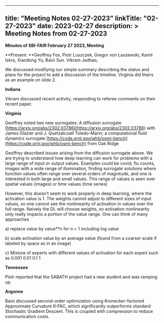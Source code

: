 
---
title: "Meeting Notes 02-27-2023"
linkTitle: "02-27-2023"
date: 2023-02-27
description: >
  Meeting Notes from 02-27-2023
---

**Minutes of SBI-FAIR February 27 2023, Meeting**

**Present: **Geoffrey Fox, Piotr Luszczek, Gregor von Laszewski,  Kamil Iskra, Xiaodong Yu, Baixi Sun. Vikram Jadhao, 

We discussed modifying our simple summary  describing the status and plans for the project to add a discussion of the timeline. Virginia did theirs as an example on slide 2.

**Indiana**

Vikram discussed recent activity, responding to referee comments on their recent paper.

**Virginia**

Geoffrey noted two new surrogates: A diffusion surrogate [https://arxiv.org/abs/2302.03786](https://arxiv.org/abs/2302.03786)  with James Glazier and J. Quetzalcoatl Toledo-Marin; a computational fluid dynamics surrogate  [https://code.ornl.gov/whb/osmi-bench](https://code.ornl.gov/whb/osmi-bench) from Oak Ridge

Geoffrey described issues arising from the diffusion surrogate above.  We are trying to understand how deep learning can work for problems with a large range of input or output values. Examples could be covid, flu counts, images with a wide range of illumination, finding surrogate solutions where function values often range over several orders of magnitude, and one is interested in both large and small values. This range of values is seen over spatial values (images) or time values (time series)

However, this doesn't seem to work properly in deep learning, where the activation value is 1. The weights cannot adjust to different sizes of input values, so one cannot see the nonlinearity of activation in values over the full range. Naively the DL will choose weights, so activation nonlinearity only really impacts a portion of the value range. One can think of many approaches

a) replace value by value**n for n &lt; 1 including log value 

b) scale activation value by an average value (found from a coarser scale if labeled by space as in an image)

c) Mixture of experts with different values of activation for each expert such as 0.001 0.01 0.1 1 

**Tennessee**

Piotr reported that the SABATH project had a new student and was ramping up.

**Argonne**

Baixi discussed  second-order optimization using Kronecker-factored Approximate Curvature K-FAC, which significantly outperforms standard Stochastic Gradient Descent. This is coupled with compression to reduce communication costs.
